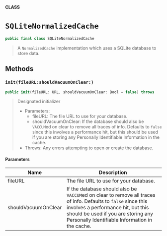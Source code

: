 **CLASS**

# `SQLiteNormalizedCache`

```swift
public final class SQLiteNormalizedCache
```

> A `NormalizedCache` implementation which uses a SQLite database to store data.

## Methods
### `init(fileURL:shouldVacuumOnClear:)`

```swift
public init(fileURL: URL, shouldVacuumOnClear: Bool = false) throws
```

> Designated initializer
>
> - Parameters:
>   - fileURL: The file URL to use for your database.
>   - shouldVacuumOnClear: If the database should also be `VACCUM`ed on clear to remove all traces of info. Defaults to `false` since this involves a performance hit, but this should be used if you are storing any Personally Identifiable Information in the cache.
> - Throws: Any errors attempting to open or create the database.

#### Parameters

| Name | Description |
| ---- | ----------- |
| fileURL | The file URL to use for your database. |
| shouldVacuumOnClear | If the database should also be `VACCUM`ed on clear to remove all traces of info. Defaults to `false` since this involves a performance hit, but this should be used if you are storing any Personally Identifiable Information in the cache. |